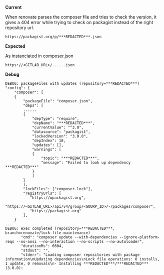 
**Current**

When renovate parses the composer file and tries to check the version, it gives a 404 error while trying to check on packagist instead of the right repository url.

    https://packagist.org/p/***REDACTED***.json

**Expected**

As instanciated in composer.json

    https://<GITLAB_URL>/......json

**Debug**

    DEBUG: packageFiles with updates (repository=***REDACTED***)
	"config": {
	    "composer": [
	    {
	        "packageFile": "composer.json",
	        "deps": [
	        ......
	        {
	            "depType": "require",
	            "depName": "***REDACTED***",
	            "currentValue": "^3.0",
	            "datasource": "packagist",
	            "lockedVersion": "3.0.0",
	            "depIndex": 18,
	            "updates": [],
	            "warnings": [
	            {
	                "topic": "***REDACTED***",
	                "message": "Failed to look up dependency ***REDACTED***"
	            }
	            ]
	        }
	        ],
	        "lockFiles": ["composer.lock"],
	        "registryUrls": [
	           "https://wpackagist.org",
	           "https://<GITLAB_URL>/api/v4/group/<GOURP_ID>/-/packages/composer",
	           "https://packagist.org"
	        ],
	    }
	...
	DEBUG: exec completed (repository=***REDACTED***, branch=renovate/lock-file-maintenance)
	       "cmd": "composer update --with-dependencies --ignore-platform-reqs --no-ansi --no-interaction --no-scripts --no-autoloader",
	       "durationMs": 6604,
	       "stdout": "",
	       "stderr": "Loading composer repositories with package information\nUpdating dependencies\nLock file operations: 0 installs, 1 update, 0 removals\n- Installing ***REDACTED***/***REDACTED*** (3.0.0):
